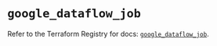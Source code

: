 # `google_dataflow_job`

Refer to the Terraform Registry for docs: [`google_dataflow_job`](https://registry.terraform.io/providers/hashicorp/google/5.43.1/docs/resources/dataflow_job).
